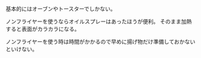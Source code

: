 基本的にはオーブンやトースターでしかない。

ノンフライヤーを使うならオイルスプレーはあったほうが便利。
そのまま加熱すると表面がカラカラになる。

ノンフライヤーを使う時は時間がかかるので早めに揚げ物だけ準備しておかないといけない。
